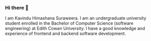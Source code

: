 ### Hi there 👋

I am Kavindu Himashana Suraweera. I am an undergraduate university student enrolled in the Bachelor of Computer Science (software engineering) at Edith Cowan University. I have a good knowledge and experience of frontend and backend software development.

<!--
**Himashana/Himashana** is a ✨ _special_ ✨ repository because its `README.md` (this file) appears on your GitHub profile.

Here are some ideas to get you started:

- 🔭 I’m currently working on ...
- 🌱 I’m currently learning ...
- 👯 I’m looking to collaborate on ...
- 🤔 I’m looking for help with ...
- 💬 Ask me about ...
- 📫 How to reach me: ...
- 😄 Pronouns: ...
- ⚡ Fun fact: ...
-->
